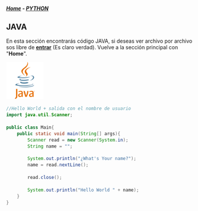 #####  <a href="/">Home</a> - <a href="/code/python/python.md">PYTHON</a>

## JAVA

En esta sección encontrarás código JAVA, si deseas ver archivo por archivo sos libre de <a href="/code/java/code/src/main/java/srm/java/">**entrar**</a> (Es claro verdad). Vuelve a la sección principal con "**Home**".

<div style="width:100px;">

<a href="/code/java/code/src/main/java/srm/java/">![Java Logo](/assets/java_ico.svg "Java Logo")</a>

</div>

```java
//Hello World + salida con el nombre de usuario
import java.util.Scanner;

public class Main{
    public static void main(String[] args){
        Scanner read = new Scanner(System.in);
        String name = "";

        System.out.println("¿What's Your name?");
        name = read.nextLine();

        read.close();

        System.out.println("Hello World " + name);
    }
}
```